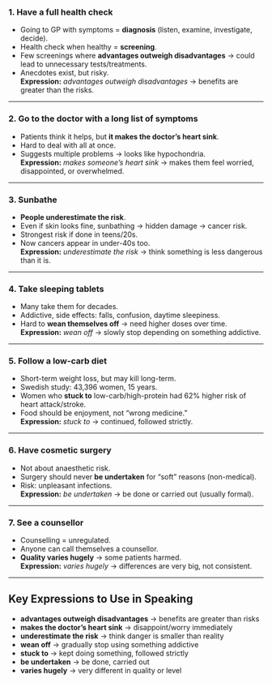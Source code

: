 ### 1. Have a full health check

- Going to GP with symptoms = **diagnosis** (listen, examine, investigate, decide).
- Health check when healthy = **screening**.
- Few screenings where **advantages outweigh disadvantages** → could lead to unnecessary tests/treatments.
- Anecdotes exist, but risky.  
    **Expression:** _advantages outweigh disadvantages_ → benefits are greater than the risks.

---

### 2. Go to the doctor with a long list of symptoms

- Patients think it helps, but **it makes the doctor’s heart sink**.
- Hard to deal with all at once.
- Suggests multiple problems → looks like hypochondria.  
    **Expression:** _makes someone’s heart sink_ → makes them feel worried, disappointed, or overwhelmed.

---

### 3. Sunbathe

- **People underestimate the risk**.
- Even if skin looks fine, sunbathing → hidden damage → cancer risk.
- Strongest risk if done in teens/20s.
- Now cancers appear in under-40s too.  
    **Expression:** _underestimate the risk_ → think something is less dangerous than it is.

---

### 4. Take sleeping tablets

- Many take them for decades.
- Addictive, side effects: falls, confusion, daytime sleepiness.
- Hard to **wean themselves off** → need higher doses over time.  
    **Expression:** _wean off_ → slowly stop depending on something addictive.

---

### 5. Follow a low-carb diet

- Short-term weight loss, but may kill long-term.
- Swedish study: 43,396 women, 15 years.
- Women who **stuck to** low-carb/high-protein had 62% higher risk of heart attack/stroke.
- Food should be enjoyment, not “wrong medicine.”  
    **Expression:** _stuck to_ → continued, followed strictly.

---

### 6. Have cosmetic surgery

- Not about anaesthetic risk.
- Surgery should never **be undertaken** for “soft” reasons (non-medical).
- Risk: unpleasant infections.  
    **Expression:** _be undertaken_ → be done or carried out (usually formal).

---

### 7. See a counsellor

- Counselling = unregulated.
- Anyone can call themselves a counsellor.
- **Quality varies hugely** → some patients harmed.  
    **Expression:** _varies hugely_ → differences are very big, not consistent.

---

## Key Expressions to Use in Speaking

- **advantages outweigh disadvantages** → benefits are greater than risks
- **makes the doctor’s heart sink** → disappoint/worry immediately
- **underestimate the risk** → think danger is smaller than reality
- **wean off** → gradually stop using something addictive
- **stuck to** → kept doing something, followed strictly
- **be undertaken** → be done, carried out
- **varies hugely** → very different in quality or level